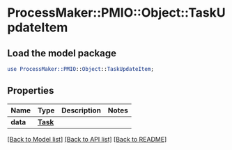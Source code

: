 # ProcessMaker::PMIO::Object::TaskUpdateItem

## Load the model package
```perl
use ProcessMaker::PMIO::Object::TaskUpdateItem;
```

## Properties
Name | Type | Description | Notes
------------ | ------------- | ------------- | -------------
**data** | [**Task**](Task.md) |  | 

[[Back to Model list]](../README.md#documentation-for-models) [[Back to API list]](../README.md#documentation-for-api-endpoints) [[Back to README]](../README.md)


